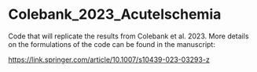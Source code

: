 # Colebank_2023_AcuteIschemia
Code that will replicate the results from Colebank et al. 2023. More details on the formulations of the code can be found in the manuscript:

https://link.springer.com/article/10.1007/s10439-023-03293-z
